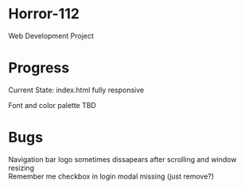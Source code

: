 # Horror-112
Web Development Project

# Progress
Current State: index.html fully responsive

Font and color palette TBD

# Bugs
Navigation bar logo sometimes dissapears after scrolling and window resizing\
Remember me checkbox in login modal missing (just remove?)
